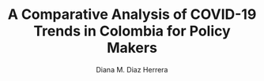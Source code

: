 ---
paperId: 22
author: Diana M. Diaz Herrera
publicationauthor: Diaz Herrera, D. M.
title: A Comparative Analysis of COVID-19 Trends in Colombia for Policy Makers
pdf: --
poster: Oral_Diana_Diaz
alt: --
type: --
topic: Applications
subtopic: Machine Learning
link: 
conference: icml
year: 2020
tags: icml-2020-np
location: Virtual
---
